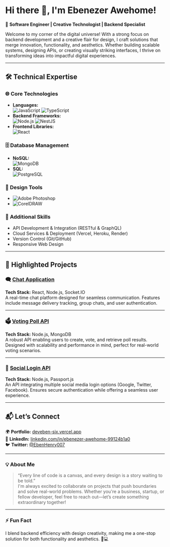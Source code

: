 # Hi there 👋, I'm **Ebenezer Awehome**!  
🚀 **Software Engineer | Creative Technologist | Backend Specialist**

Welcome to my corner of the digital universe! With a strong focus on backend development and a creative flair for design, I craft solutions that merge innovation, functionality, and aesthetics. Whether building scalable systems, designing APIs, or creating visually striking interfaces, I thrive on transforming ideas into impactful digital experiences.

---

## 🛠️ **Technical Expertise**

### 🌐 **Core Technologies**
- **Languages:**  
  ![JavaScript](https://img.shields.io/badge/JavaScript-F7DF1E?style=flat-square&logo=javascript&logoColor=black) 
  ![TypeScript](https://img.shields.io/badge/TypeScript-3178C6?style=flat-square&logo=typescript&logoColor=white)  
- **Backend Frameworks:**  
  ![Node.js](https://img.shields.io/badge/Node.js-339933?style=flat-square&logo=node.js&logoColor=white) 
  ![NestJS](https://img.shields.io/badge/NestJS-E0234E?style=flat-square&logo=nestjs&logoColor=white)  
- **Frontend Libraries:**  
  ![React](https://img.shields.io/badge/React-61DAFB?style=flat-square&logo=react&logoColor=black)

### 🗄️ **Database Management**
- **NoSQL:**  
  ![MongoDB](https://img.shields.io/badge/MongoDB-47A248?style=flat-square&logo=mongodb&logoColor=white)  
- **SQL:**  
  ![PostgreSQL](https://img.shields.io/badge/PostgreSQL-336791?style=flat-square&logo=postgresql&logoColor=white)  

### 🎨 **Design Tools**
- ![Adobe Photoshop](https://img.shields.io/badge/Photoshop-31A8FF?style=flat-square&logo=adobe-photoshop&logoColor=white)
- ![CorelDRAW](https://img.shields.io/badge/CorelDRAW-009F7E?style=flat-square&logo=coreldraw&logoColor=white)

### 🔧 **Additional Skills**
- API Development & Integration (RESTful & GraphQL)
- Cloud Services & Deployment (Vercel, Heroku, Render)
- Version Control (Git/GitHub)
- Responsive Web Design

---

## 🚀 **Highlighted Projects**

### 🗨️ **[Chat Application](https://github.com/deveben/Chat_App)**  
**Tech Stack:** React, Node.js, Socket.IO  
A real-time chat platform designed for seamless communication. Features include message delivery tracking, group chats, and user authentication.

---

### 🗳️ **[Voting Poll API](https://github.com/deveben/Voting-Poll-API)**  
**Tech Stack:** Node.js, MongoDB  
A robust API enabling users to create, vote, and retrieve poll results. Designed with scalability and performance in mind, perfect for real-world voting scenarios.

---

### 🔐 **[Social Login API](https://github.com/deveben/Social-Login-API)**  
**Tech Stack:** Node.js, Passport.js  
An API integrating multiple social media login options (Google, Twitter, Facebook). Ensures secure authentication while offering a seamless user experience.


---

## 📬 **Let’s Connect**

🌍 **Portfolio:** [deveben-six.vercel.app](https://deveben-six.vercel.app)  
💼 **LinkedIn:** [linkedin.com/in/ebenezer-awehome-99124b1a0](https://linkedin.com/in/ebenezer-awehome-99124b1a0)  
🐦 **Twitter:** [@EbenHenry007](https://twitter.com/EbenHenry007)  

---

### 💡 **About Me**
> “Every line of code is a canvas, and every design is a story waiting to be told.”  
I'm always excited to collaborate on projects that push boundaries and solve real-world problems. Whether you're a business, startup, or fellow developer, feel free to reach out—let’s create something extraordinary together!

---

### ⚡ Fun Fact
I blend backend efficiency with design creativity, making me a one-stop solution for both functionality and aesthetics. 🎨💻
